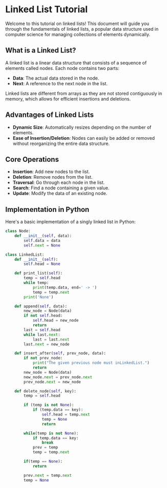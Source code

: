 # Linked List Tutorial

Welcome to this tutorial on linked lists! This document will guide you through the fundamentals of linked lists, a popular data structure used in computer science for managing collections of elements dynamically.

## What is a Linked List?

A linked list is a linear data structure that consists of a sequence of elements called nodes. Each node contains two parts:
- **Data**: The actual data stored in the node.
- **Next**: A reference to the next node in the list.

Linked lists are different from arrays as they are not stored contiguously in memory, which allows for efficient insertions and deletions.

## Advantages of Linked Lists

- **Dynamic Size**: Automatically resizes depending on the number of elements.
- **Ease of Insertion/Deletion**: Nodes can easily be added or removed without reorganizing the entire data structure.

## Core Operations

- **Insertion**: Add new nodes to the list.
- **Deletion**: Remove nodes from the list.
- **Traversal**: Go through each node in the list.
- **Search**: Find a node containing a given value.
- **Update**: Modify the data of an existing node.

## Implementation in Python

Here's a basic implementation of a singly linked list in Python:

```python
class Node:
    def __init__(self, data):
        self.data = data
        self.next = None

class LinkedList:
    def __init__(self):
        self.head = None

    def print_list(self):
        temp = self.head
        while temp:
            print(temp.data, end=' -> ')
            temp = temp.next
        print('None')

    def append(self, data):
        new_node = Node(data)
        if not self.head:
            self.head = new_node
            return
        last = self.head
        while last.next:
            last = last.next
        last.next = new_node

    def insert_after(self, prev_node, data):
        if not prev_node:
            print("The given previous node must inLinkedList.")
            return
        new_node = Node(data)
        new_node.next = prev_node.next
        prev_node.next = new_node

    def delete_node(self, key):
        temp = self.head

        if (temp is not None):
            if (temp.data == key):
                self.head = temp.next
                temp = None
                return

        while(temp is not None):
            if temp.data == key:
                break
            prev = temp
            temp = temp.next

        if(temp == None):
            return

        prev.next = temp.next
        temp = None
